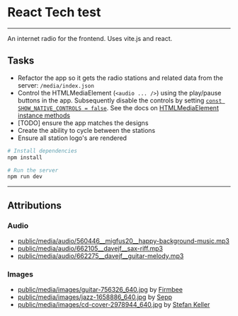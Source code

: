 # React Tech test

---

An internet radio for the frontend. Uses vite.js and react.

## Tasks

- Refactor the app so it gets the radio stations and related data from the server: `/media/index.json`
- Control the HTMLMediaElement (`<audio ... />`) using the play/pause buttons in the app. Subsequently disable the controls by setting [`const SHOW_NATIVE_CONTROLS = false`](./src/index.jsx#L6). See the docs on [HTMLMediaElement instance methods]([https://developer.mozilla.org/en-US/docs/Web/HTML/Element/audio](https://developer.mozilla.org/en-US/docs/Web/API/HTMLMediaElement#instance_methods))
- [TODO] ensure the app matches the designs
- Create the ability to cycle between the stations
- Ensure all station logo's are rendered

```bash
# Install dependencies
npm install

# Run the server
npm run dev
```

---

## Attributions

### Audio

- [public/media/audio/560446\_\_migfus20\_\_happy-background-music.mp3](https://freesound.org/people/Migfus20/sounds/560446/)
- [public/media/audio/662105\_\_davejf\_\_sax-riff.mp3](https://freesound.org/people/DaveJf/sounds/662105/)
- [public/media/audio/662275\_\_davejf\_\_guitar-melody.mp3](https://freesound.org/people/DaveJf/sounds/662275/)

### Images

- [public/media/images/guitar-756326_640.jpg](https://pixabay.com/photos/guitar-guitarist-music-756326/) by [Firmbee](https://pixabay.com/users/firmbee-663163/?utm_source=link-attribution)
- [public/media/images/jazz-1658886_640.jpg](https://pixabay.com/photos/jazz-concert-singer-blues-music-1658886/) by [Sepp](https://pixabay.com/users/sepph-1859049/?utm_source=link-attribution)
- [public/media/images/cd-cover-2978944_640.jpg](https://pixabay.com/photos/cd-cover-woman-piano-composing-2978944/) by [Stefan Keller](https://pixabay.com/users/kellepics-4893063/?utm_source=link-attribution)
